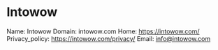 
# Intowow 

Name: Intowow 
Domain: intowow.com
Home: https://intowow.com/
Privacy_policy: https://intowow.com/privacy/
Email: info@intowow.com
